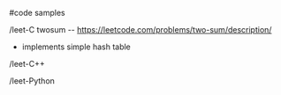#code samples

/leet-C
  twosum -- https://leetcode.com/problems/two-sum/description/
  - implements simple hash table

/leet-C++

/leet-Python
